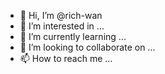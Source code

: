 - 👋 Hi, I’m @rich-wan
- 👀 I’m interested in ...
- 🌱 I’m currently learning ...
- 💞️ I’m looking to collaborate on ...
- 📫 How to reach me ...

<!---
rich-wan/rich-wan is a ✨ special ✨ repository because its `README.md` (this file) appears on your GitHub profile.
You can click the Preview link to take a look at your changes.
--->
